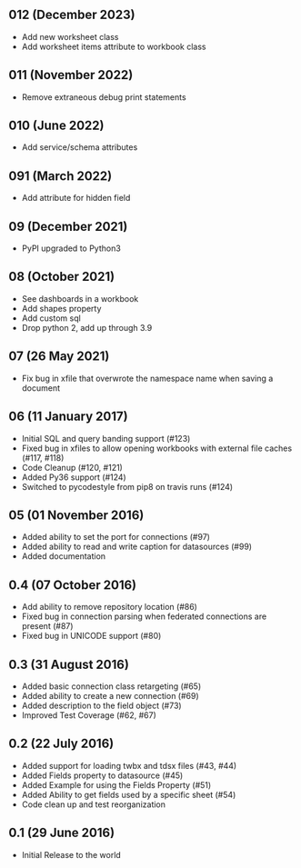 ## 012 (December 2023)
* Add new worksheet class
* Add worksheet items attribute to workbook class

## 011 (November 2022)
* Remove extraneous debug print statements

## 010 (June 2022)
* Add service/schema attributes

## 091 (March 2022)
* Add attribute for hidden field

## 09 (December 2021)
* PyPI upgraded to Python3

## 08 (October 2021)
* See dashboards in a workbook
* Add shapes property
* Add custom sql
* Drop python 2, add up through 3.9

## 07 (26 May 2021)
* Fix bug in xfile that overwrote the namespace name when saving a document

## 06 (11 January 2017)

* Initial SQL and query banding support (#123)
* Fixed bug in xfiles to allow opening workbooks with external file caches (#117, #118)
* Code Cleanup (#120, #121)
* Added Py36 support (#124)
* Switched to pycodestyle from pip8 on travis runs (#124)

## 05 (01 November 2016)

* Added ability to set the port for connections (#97)
* Added ability to read and write caption for datasources (#99)
* Added documentation

## 0.4 (07 October 2016)

* Add ability to remove repository location (#86)
* Fixed bug in connection parsing when federated connections are present (#87)
* Fixed bug in UNICODE support (#80)

## 0.3 (31 August 2016)

* Added basic connection class retargeting (#65)
* Added ability to create a new connection (#69)
* Added description to the field object (#73)
* Improved Test Coverage (#62, #67)

## 0.2 (22 July 2016)

* Added support for loading twbx and tdsx files (#43, #44)
* Added Fields property to datasource (#45)
* Added Example for using the Fields Property (#51)
* Added Ability to get fields used by a specific sheet (#54)
* Code clean up and test reorganization

## 0.1 (29 June 2016)

* Initial Release to the world
